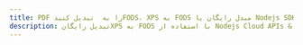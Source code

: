 ---title: PDF را به  تبدیل کنیدFODS، XPS به FODS مبدل رایگان یا Nodejs SDKdescription: تبدیل رایگانXPS به FODS با استفاده از Nodejs Cloud APIs & SDK همچنین اسناد PDF را در Cloud ایجاد، ویرایش و رندر کنید.---
